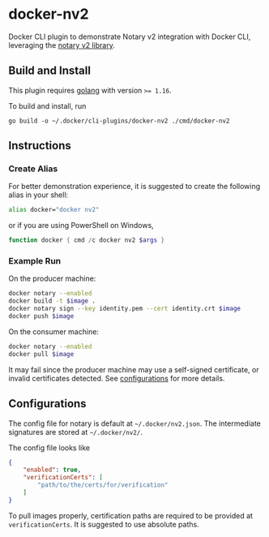 # docker-nv2
Docker CLI plugin to demonstrate Notary v2 integration with Docker CLI, leveraging the [notary v2 library](https://github.com/notaryproject/notary).

## Build and Install
This plugin requires [golang](https://golang.org/dl/) with version `>= 1.16`.

To build and install, run
```
go build -o ~/.docker/cli-plugins/docker-nv2 ./cmd/docker-nv2
```

## Instructions
### Create Alias
For better demonstration experience, it is suggested to create the following alias in your shell:
```bash
alias docker="docker nv2"
```
or if you are using PowerShell on Windows,
```powershell
function docker { cmd /c docker nv2 $args }
```

### Example Run
On the producer machine:
```bash
docker notary --enabled
docker build -t $image .
docker notary sign --key identity.pem --cert identity.crt $image
docker push $image
```

On the consumer machine:
```bash
docker notary --enabled
docker pull $image
```
It may fail since the producer machine may use a self-signed certificate, or invalid certificates detected.
See [configurations](#configurations) for more details.

## Configurations
The config file for notary is default at `~/.docker/nv2.json`.
The intermediate signatures are stored at `~/.docker/nv2/`.

The config file looks like
```json
{
    "enabled": true,
    "verificationCerts": [
        "path/to/the/certs/for/verification"
    ]
}
```
To pull images properly, certification paths are required to be provided at `verificationCerts`.
It is suggested to use absolute paths.
